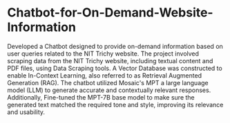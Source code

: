 # Chatbot-for-On-Demand-Website-Information
Developed a Chatbot designed to provide on-demand information based on user queries related to 
the NIT Trichy website. The project involved scraping data from the NIT Trichy website, including 
textual content and PDF files, using Data Scraping tools. A Vector Database was constructed to enable 
In-Context Learning, also referred to as Retrieval Augmented Generation (RAG). The chatbot utilized 
Mosaic's MPT a large language model (LLM) to generate accurate and contextually relevant responses.
Additionally, Fine-tuned the MPT-7B base model to make sure the generated text matched the 
required tone and style, improving its relevance and usability.
